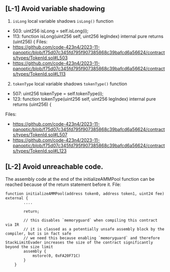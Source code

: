 ## [L-1] Avoid variable shadowing

1. `isLong` local variable shadows `isLong()` function 
- 503:  uint256 isLong = self.isLong(i);
- 113: function isLong(uint256 self, uint256 legIndex) internal pure returns (uint256) {
Files: 
- https://github.com/code-423n4/2023-11-panoptic/blob/f75d07c345fd795f907385868c39bafcd6a56624/contracts/types/TokenId.sol#L503
- https://github.com/code-423n4/2023-11-panoptic/blob/f75d07c345fd795f907385868c39bafcd6a56624/contracts/types/TokenId.sol#L113

2. `tokenType` local variable shadows `tokenType()` function
- 507: uint256 tokenType = self.tokenType(i);
- 123: function tokenType(uint256 self, uint256 legIndex) internal pure returns (uint256) {

Files: 
- https://github.com/code-423n4/2023-11-panoptic/blob/f75d07c345fd795f907385868c39bafcd6a56624/contracts/types/TokenId.sol#L507
- https://github.com/code-423n4/2023-11-panoptic/blob/f75d07c345fd795f907385868c39bafcd6a56624/contracts/types/TokenId.sol#L123

## [L-2] Avoid unreachable code.
The assembly code at the end of the initializeAMMPool function can be reached because of the return statement before it.
File: 

```
function initializeAMMPool(address token0, address token1, uint24 fee) external {
        ....

        return;

        // this disables `memoryguard` when compiling this contract via IR
        // it is classed as a potentially unsafe assembly block by the compiler, but is in fact safe
        // we need this because enabling `memoryguard` and therefore StackLimitEvader increases the size of the contract significantly beyond the size limit
        assembly {
            mstore(0, 0xFA20F71C)
        }
    }
```